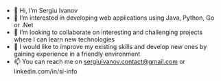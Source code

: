 - 👋 Hi, I’m Sergiu Ivanov
- 👀 I’m interested in developing web applications using Java, Python, Go or .Net
- 💞️ I’m looking to collaborate on interesting and challenging projects where I can learn new technologies
- 🧠 I would like to improve my existing skills and develop new ones by gaining experience in a friendly environment
- 📫 You can reach me on sergiuivanov.contact@gmail.com or linkedin.com/in/si-info

<!---
GreySerj/GreySerj is a ✨ special ✨ repository because its `README.md` (this file) appears on your GitHub profile.
You can click the Preview link to take a look at your changes.
--->
